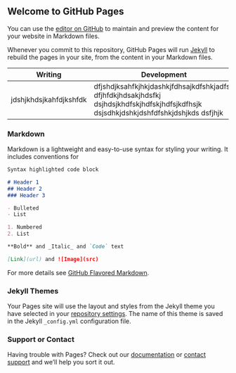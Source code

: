 ## Welcome to GitHub Pages

You can use the [editor on GitHub](https://github.com/jpspadaro/jpspadaro.github.io/edit/master/README.md) to maintain and preview the content for your website in Markdown files.

Whenever you commit to this repository, GitHub Pages will run [Jekyll](https://jekyllrb.com/) to rebuild the pages in your site, from the content in your Markdown files.

Writing | Development
------- | ---------
jdshjkhdsjkahfdjkshfdk | dfjshdjksahfkjhkjdashkjfdhsajkdfshkjadfsh dfjhfdkjhdsakjhdsfkj dsjhdsjkhdfskjhdfskjhdfsjkdfhsjk dsjsdhkjdshkjdshfdfshkjdshjkds dsfjhjk

### Markdown

Markdown is a lightweight and easy-to-use syntax for styling your writing. It includes conventions for

```markdown
Syntax highlighted code block

# Header 1
## Header 2
### Header 3

- Bulleted
- List

1. Numbered
2. List

**Bold** and _Italic_ and `Code` text

[Link](url) and ![Image](src)
```

For more details see [GitHub Flavored Markdown](https://guides.github.com/features/mastering-markdown/).

### Jekyll Themes

Your Pages site will use the layout and styles from the Jekyll theme you have selected in your [repository settings](https://github.com/jpspadaro/jpspadaro.github.io/settings). The name of this theme is saved in the Jekyll `_config.yml` configuration file.

### Support or Contact

Having trouble with Pages? Check out our [documentation](https://help.github.com/categories/github-pages-basics/) or [contact support](https://github.com/contact) and we’ll help you sort it out.
